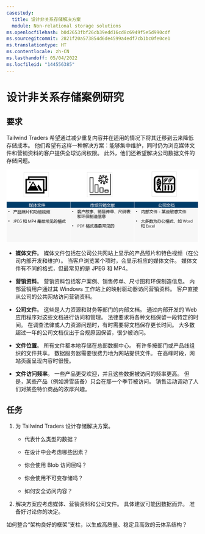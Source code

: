 ```yaml
---
casestudy:
  title: 设计非关系存储解决方案
  module: Non-relational storage solutions
ms.openlocfilehash: b0d2653fbf26cb39edd16cd8c6949f5e5d990cdf
ms.sourcegitcommit: 2821f20a573854d6de4599a4edf7cb1bc0fe0ce1
ms.translationtype: HT
ms.contentlocale: zh-CN
ms.lasthandoff: 05/04/2022
ms.locfileid: "144556385"
---
```

# <a name="design-non-relational-storage-case-study"></a>设计非关系存储案例研究

## <a name="requirements"></a>要求

Tailwind Traders 希望通过减少重复内容并在适用的情况下将其迁移到云来降低存储成本。 他们希望有这样一种解决方案：能够集中维护，同时仍为浏览媒体文件和营销资料的客户提供全球访问权限。 此外，他们还希望解决公司数据文件的存储问题。 

![非关系存储体系结构](media/Nonrelational%20storage.png)

 

* **媒体文件**。 媒体文件包括在公司公共网站上显示的产品照片和特色视频（在公司内部开发和维护）。 当客户浏览某个项时，会显示相应的媒体文件。 媒体文件有不同的格式，但最常见的是 JPEG 和 MP4。 

* **营销资料**。 营销资料包括客户案例、销售传单、尺寸图和环保制造信息。 内部营销用户通过其 Windows 工作站上的映射驱动器访问营销资料。 客户直接从公司的公共网站访问营销资料。

* **公司文件**。 这些是人力资源和财务等部门的内部文档。 通过内部开发的 Web 应用程序对这些文档进行访问和管理。 法律要求将各种文档保留一段特定的时间。 在调查法律或人力资源问题时，有时需要将文档保存更长时间。 大多数超过一年的公司文档仅出于合规原因保留，很少被访问。

* **文件位置**。 所有文件都本地存储在总部数据中心。 有许多按部门或产品线组织的文件共享。 数据服务器需要很费力地为网站提供文件。 在高峰时段，网站页面呈现内容时很慢。 

* **文件访问频率**。 一些产品更受欢迎，并且这些数据被访问的频率更高。 但是，某些产品（例如滑雪装备）只会在那一个季节被访问。 销售活动调动了人们对某些特价商品的浓厚兴趣。 

## <a name="tasks"></a>任务

1. 为 Tailwind Traders 设计存储解决方案。 

      * 代表什么类型的数据？ 

      * 在设计中会考虑哪些因素？

      * 你会使用 Blob 访问层吗？

      * 你会使用不可变存储吗？

      * 如何安全访问内容？

2.  解决方案应考虑媒体、营销资料和公司文件。 具体建议可能因数据而异。 准备好讨论你的决定。 

如何整合“架构良好的框架”支柱，以生成高质量、稳定且高效的云体系结构？

